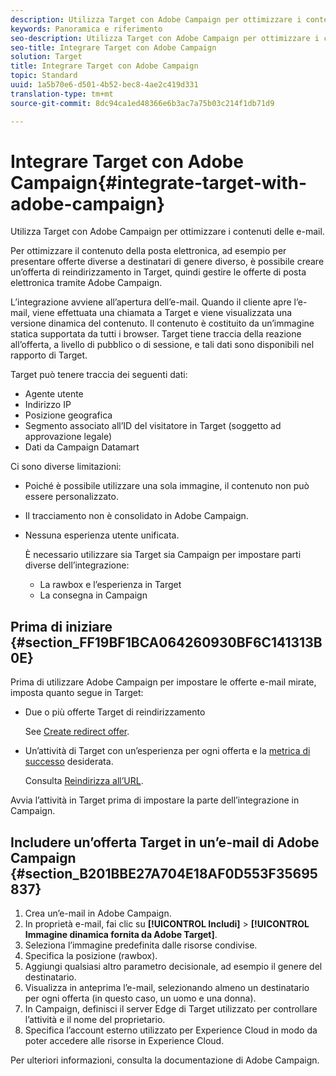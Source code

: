 ```yaml
---
description: Utilizza Target con Adobe Campaign per ottimizzare i contenuti delle e-mail.
keywords: Panoramica e riferimento
seo-description: Utilizza Target con Adobe Campaign per ottimizzare i contenuti delle e-mail.
seo-title: Integrare Target con Adobe Campaign
solution: Target
title: Integrare Target con Adobe Campaign
topic: Standard
uuid: 1a5b70e6-d501-4b52-bec8-4ae2c419d331
translation-type: tm+mt
source-git-commit: 8dc94ca1ed48366e6b3ac7a75b03c214f1db71d9

---
```



# Integrare Target con Adobe Campaign{#integrate-target-with-adobe-campaign}

Utilizza Target con Adobe Campaign per ottimizzare i contenuti delle e-mail.

Per ottimizzare il contenuto della posta elettronica, ad esempio per presentare offerte diverse a destinatari di genere diverso, è possibile creare un’offerta di reindirizzamento in Target, quindi gestire le offerte di posta elettronica tramite Adobe Campaign.

L’integrazione avviene all’apertura dell’e-mail. Quando il cliente apre l’e-mail, viene effettuata una chiamata a Target e viene visualizzata una versione dinamica del contenuto. Il contenuto è costituito da un’immagine statica supportata da tutti i browser. Target tiene traccia della reazione all’offerta, a livello di pubblico o di sessione, e tali dati sono disponibili nel rapporto di Target.

Target può tenere traccia dei seguenti dati:

* Agente utente
* Indirizzo IP
* Posizione geografica
* Segmento associato all’ID del visitatore in Target (soggetto ad approvazione legale)
* Dati da Campaign Datamart

Ci sono diverse limitazioni:

* Poiché è possibile utilizzare una sola immagine, il contenuto non può essere personalizzato.
* Il tracciamento non è consolidato in Adobe Campaign.
* Nessuna esperienza utente unificata.

   È necessario utilizzare sia Target sia Campaign per impostare parti diverse dell’integrazione:

   * La rawbox e l’esperienza in Target
   * La consegna in Campaign

## Prima di iniziare {#section_FF19BF1BCA064260930BF6C141313B0E}

Prima di utilizzare Adobe Campaign per impostare le offerte e-mail mirate, imposta quanto segue in Target:

* Due o più offerte Target di reindirizzamento

   See [Create redirect offer](/help/c-experiences/c-manage-content/offer-redirect.md).
* Un’attività di Target con un’esperienza per ogni offerta e la [metrica di successo](/help/c-activities/r-success-metrics/success-metrics.md) desiderata.

   Consulta [Reindirizza all’URL](/help/c-experiences/c-visual-experience-composer/redirect-offer.md).

Avvia l’attività in Target prima di impostare la parte dell’integrazione in Campaign.

## Includere un’offerta Target in un’e-mail di Adobe Campaign {#section_B201BBE27A704E18AF0D553F35695837}

1. Crea un’e-mail in Adobe Campaign.
1. In proprietà e-mail, fai clic su **[!UICONTROL Includi]** &gt; **[!UICONTROL Immagine dinamica fornita da Adobe Target]**.
1. Seleziona l’immagine predefinita dalle risorse condivise.
1. Specifica la posizione (rawbox).
1. Aggiungi qualsiasi altro parametro decisionale, ad esempio il genere del destinatario.
1. Visualizza in anteprima l’e-mail, selezionando almeno un destinatario per ogni offerta (in questo caso, un uomo e una donna).
1. In Campaign, definisci il server Edge di Target utilizzato per controllare l’attività e il nome del proprietario.
1. Specifica l’account esterno utilizzato per Experience Cloud in modo da poter accedere alle risorse in Experience Cloud.

Per ulteriori informazioni, consulta la documentazione di Adobe Campaign.
